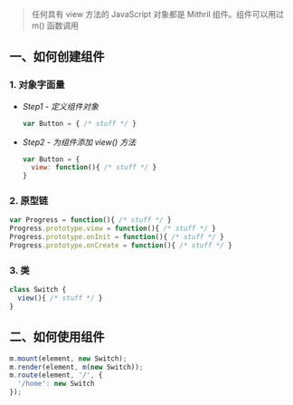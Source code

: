 > 任何具有 view 方法的 JavaScript 对象都是 Mithril 组件。组件可以用过 m() 函数调用

## 一、如何创建组件

### 1. 对象字面量

- *Step1 - 定义组件对象*

  ```js
  var Button = { /* stuff */ }
  ```

- *Step2 - 为组件添加 view() 方法*

  ```js
  var Button = {
    view: function(){ /* stuff */ }
  }
  ```

### 2. 原型链

```js  
var Progress = function(){ /* stuff */ }
Progress.prototype.view = function(){ /* stuff */ }
Progress.prototype.onInit = function(){ /* stuff */ }
Progress.prototype.onCreate = function(){ /* stuff */ }
```

  ### 3. 类

```js
class Switch {
  view(){ /* stuff */ }
}
```  

## 二、如何使用组件

```js
m.mount(element, new Switch);
m.render(element, m(new Switch));
m.route(element, '/', {
  '/home': new Switch
});
```
